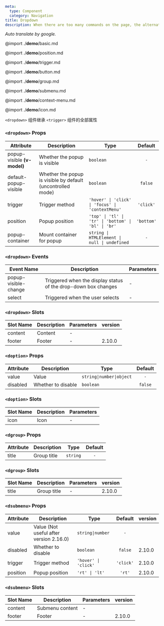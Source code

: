 ```yaml
meta:
  type: Component
  category: Navigation
title: Dropdown
description: When there are too many commands on the page, the alternative commands can be stored in the floating container that expands downward.
```

*Auto translate by google.*

@import ./__demo__/basic.md

@import ./__demo__/position.md

@import ./__demo__/trigger.md

@import ./__demo__/button.md

@import ./__demo__/group.md

@import ./__demo__/submenu.md

@import ./__demo__/context-menu.md

@import ./__demo__/icon.md

`<dropdown>` 组件继承 `<trigger>` 组件的全部属性


### `<dropdown>` Props

|Attribute|Description|Type|Default|
|---|---|---|:---:|
|popup-visible **(v-model)**|Whether the popup is visible|`boolean`|`-`|
|default-popup-visible|Whether the popup is visible by default (uncontrolled mode)|`boolean`|`false`|
|trigger|Trigger method|`'hover' \| 'click' \| 'focus' \| 'contextMenu'`|`'click'`|
|position|Popup position|`'top' \| 'tl' \| 'tr' \| 'bottom' \| 'bl' \| 'br'`|`'bottom'`|
|popup-container|Mount container for popup|`string \| HTMLElement \| null \| undefined`|`-`|
### `<dropdown>` Events

|Event Name|Description|Parameters|
|---|---|---|
|popup-visible-change|Triggered when the display status of the drop-down box changes|-|
|select|Triggered when the user selects|-|
### `<dropdown>` Slots

|Slot Name|Description|Parameters|version|
|---|---|---|:---|
|content|Content|-||
|footer|Footer|-|2.10.0|




### `<doption>` Props

|Attribute|Description|Type|Default|
|---|---|---|:---:|
|value|Value|`string\|number\|object`|`-`|
|disabled|Whether to disable|`boolean`|`false`|
### `<doption>` Slots

|Slot Name|Description|Parameters|
|---|---|---|
|icon|Icon|-|




### `<dgroup>` Props

|Attribute|Description|Type|Default|
|---|---|---|:---:|
|title|Group title|`string`|`-`|
### `<dgroup>` Slots

|Slot Name|Description|Parameters|version|
|---|---|---|:---|
|title|Group title|-|2.10.0|




### `<dsubmenu>` Props

|Attribute|Description|Type|Default|version|
|---|---|---|:---:|:---|
|value|Value (Not useful after version 2.16.0)|`string\|number`|`-`||
|disabled|Whether to disable|`boolean`|`false`|2.10.0|
|trigger|Trigger method|`'hover' \| 'click'`|`'click'`|2.10.0|
|position|Popup position|`'rt' \| 'lt'`|`'rt'`|2.10.0|
### `<dsubmenu>` Slots

|Slot Name|Description|Parameters|version|
|---|---|---|:---|
|content|Submenu content|-||
|footer|Footer|-|2.10.0|


